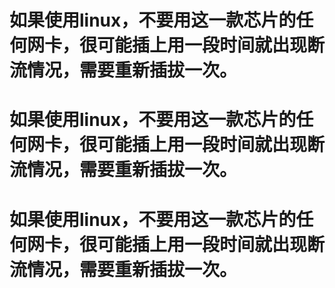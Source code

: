 # 如果使用linux，不要用这一款芯片的任何网卡，很可能插上用一段时间就出现断流情况，需要重新插拔一次。
# 如果使用linux，不要用这一款芯片的任何网卡，很可能插上用一段时间就出现断流情况，需要重新插拔一次。
# 如果使用linux，不要用这一款芯片的任何网卡，很可能插上用一段时间就出现断流情况，需要重新插拔一次。
